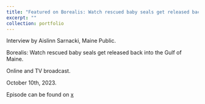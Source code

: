```yaml
---
title: "Featured on Borealis: Watch rescued baby seals get released back into the Gulf of Maine"
excerpt: ""
collection: portfolio
---
```

Interview by Aislinn Sarnacki, Maine Public. 

Borealis: Watch rescued baby seals get released back into the Gulf of Maine. 

Online and TV broadcast. 

October 10th, 2023. 

Episode can be found on [x](https://www.mainepublic.org/2023-10-10/how-baby-seals-are-rescued-rehabilitated-and-released-back-into-the-gulf-of-maine)

